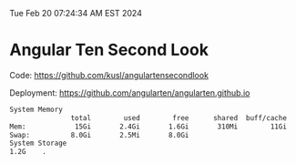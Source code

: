 Tue Feb 20 07:24:34 AM EST 2024

# Angular Ten Second Look

Code: https://github.com/kusl/angulartensecondlook

Deployment: https://github.com/angularten/angularten.github.io

```bash
System Memory
               total        used        free      shared  buff/cache   available
Mem:            15Gi       2.4Gi       1.6Gi       310Mi        11Gi        12Gi
Swap:          8.0Gi       2.5Mi       8.0Gi
System Storage
1.2G	.
```

